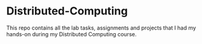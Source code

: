 # Distributed-Computing
This repo contains all the lab tasks, assignments and projects that I had my hands-on during my Distributed Computing course.
